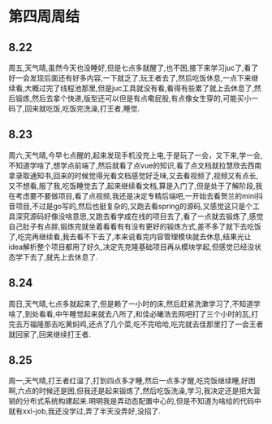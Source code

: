# 第四周周结

## 8.22
  周五,天气晴,虽然今天也没睡好,但是七点多就醒了,也不困,接下来学习juc了,看了好一会发现后面还有好多内容,一下就乏了,玩王者去了,然后吃饭休息,一点下来继续看,大概过完了线程池那里,但是juc工具就没有看,看得有些累了就上去休息了,然后锻炼,然后去拿个快递,版型还可以但是有点嘞屁股,有点像女生穿的,可能买小一码了,回来就吃饭,吃饭完洗澡,打王者,睡觉.
## 8.23
  周六,天气晴,今早七点醒的,起来发现手机没充上电,于是玩了一会，又下来,学一会,不知道学啥了,想学点前端了,然后就看了点vue的知识,看了点文档就拉慧欣去西南拿录取通知书,回来的时候觉得光看文档感觉好乏味,又去看视频了,视频又有点长,又不想看,服了我,吃饭睡觉去了,起来继续看文档,算是入门了,但是处于了解阶段,我在考虑要不要做项目,看了点视频,我还是决定专精后端吧,一开始去看贺兰的mini抖音项目,不过是go写的,然后也挺复杂的,又跑去看spring的源码,又感觉这只是个工具深究源码好像没啥意思,又跑去看学成在线的项目去了,看了一点就去锻炼了,感觉自己肚子有点胖,锻炼完就坐着看看有有没有更好的锻炼方式,差不多了就下去吃饭了,吃完再继续看,我去看不下去了,本来说看完内容管理模块就去休息,结果光让idea解析整个项目都用了好久,决定先克隆基础项目再从模块学起,但感觉已经没状态学下去了,就先上去休息了.
## 8.24
  周日,天气晴,七点多就起来了,但是赖了一小时的床,然后赶紧洗漱学习了,不知道学啥了,到处看看,中午睡觉起来就去八所了,和佳必曦浩去网吧打了三个小时的瓦,打完去万福隆那去吃黄焖鸡,还点了几个菜,吃不完哈哈,吃完就去佳那里打了一会王者就回家了,回来继续打王者.
## 8.25
  周一,天气晴,打王者红温了,打到四点多才睡,然后一点多才醒,吃完饭继续睡,好困啊,六点的时候还是困,但我还是起来锻炼了,然后吃饭洗澡,学习,我决定还是把大营销的分布式系统构建起来.明明我是弄动态配置中心的,但是不知道为啥给的代码中就有xxl-job,我还没学过,弄了半天没弄好,没招了.
